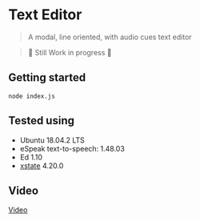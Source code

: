 # Text Editor 
> A modal, line oriented, with audio cues text editor 

> 🚧 Still Work in progress 🚧 

## Getting started

```shell
node index.js
```

## Tested using

- Ubuntu 18.04.2 LTS
- eSpeak text-to-speech: 1.48.03
- Ed 1.10
- [xstate](https://github.com/davidkpiano/xstate) 4.20.0


## Video

[Video](https://youtu.be/NStaxvfTFlo)


